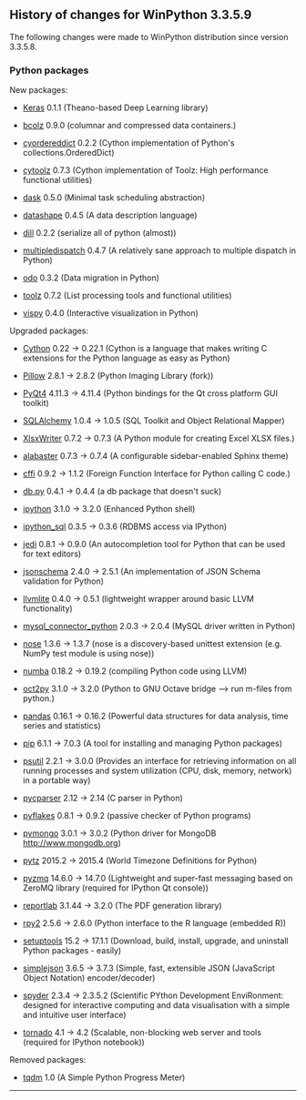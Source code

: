 ﻿## History of changes for WinPython 3.3.5.9

The following changes were made to WinPython distribution since version 3.3.5.8.

### Python packages

New packages:

  * [Keras](http://pypi.python.org/pypi/Keras) 0.1.1 (Theano-based Deep Learning library)
  * [bcolz](http://pypi.python.org/pypi/bcolz) 0.9.0 (columnar and compressed data containers.)
  * [cyordereddict](http://pypi.python.org/pypi/cyordereddict) 0.2.2 (Cython implementation of Python's collections.OrderedDict)
  * [cytoolz](http://pypi.python.org/pypi/cytoolz) 0.7.3 (Cython implementation of Toolz: High performance functional utilities)
  * [dask](http://pypi.python.org/pypi/dask) 0.5.0 (Minimal task scheduling abstraction)
  * [datashape](http://pypi.python.org/pypi/datashape) 0.4.5 (A data description language)
  * [dill](http://pypi.python.org/pypi/dill) 0.2.2 (serialize all of python (almost))
  * [multipledispatch](http://pypi.python.org/pypi/multipledispatch) 0.4.7 (A relatively sane approach to multiple dispatch in Python)
  * [odo](http://pypi.python.org/pypi/odo) 0.3.2 (Data migration in Python)
  * [toolz](http://pypi.python.org/pypi/toolz) 0.7.2 (List processing tools and functional utilities)
  * [vispy](http://pypi.python.org/pypi/vispy) 0.4.0 (Interactive visualization in Python)

Upgraded packages:

  * [Cython](http://www.cython.org) 0.22 → 0.22.1 (Cython is a language that makes writing C extensions for the Python language as easy as Python)
  * [Pillow](http://pypi.python.org/pypi/Pillow) 2.8.1 → 2.8.2 (Python Imaging Library (fork))
  * [PyQt4](http://www.riverbankcomputing.co.uk/software/pyqt/intro) 4.11.3 → 4.11.4 (Python bindings for the Qt cross platform GUI toolkit)
  * [SQLAlchemy](http://www.sqlalchemy.org) 1.0.4 → 1.0.5 (SQL Toolkit and Object Relational Mapper)
  * [XlsxWriter](http://pypi.python.org/pypi/XlsxWriter) 0.7.2 → 0.7.3 (A Python module for creating Excel XLSX files.)
  * [alabaster](http://pypi.python.org/pypi/alabaster) 0.7.3 → 0.7.4 (A configurable sidebar-enabled Sphinx theme)
  * [cffi](http://pypi.python.org/pypi/cffi) 0.9.2 → 1.1.2 (Foreign Function Interface for Python calling C code.)
  * [db.py](http://pypi.python.org/pypi/db.py) 0.4.1 → 0.4.4 (a db package that doesn't suck)
  * [ipython](http://ipython.org) 3.1.0 → 3.2.0 (Enhanced Python shell)
  * [ipython_sql](http://pypi.python.org/pypi/ipython_sql) 0.3.5 → 0.3.6 (RDBMS access via IPython)
  * [jedi](http://pypi.python.org/pypi/jedi) 0.8.1 → 0.9.0 (An autocompletion tool for Python that can be used for text editors)
  * [jsonschema](http://pypi.python.org/pypi/jsonschema) 2.4.0 → 2.5.1 (An implementation of JSON Schema validation for Python)
  * [llvmlite](http://pypi.python.org/pypi/llvmlite) 0.4.0 → 0.5.1 (lightweight wrapper around basic LLVM functionality)
  * [mysql_connector_python](http://pypi.python.org/pypi/mysql_connector_python) 2.0.3 → 2.0.4 (MySQL driver written in Python)
  * [nose](http://somethingaboutorange.com/mrl/projects/nose) 1.3.6 → 1.3.7 (nose is a discovery-based unittest extension (e.g. NumPy test module is using nose))
  * [numba](http://pypi.python.org/pypi/numba) 0.18.2 → 0.19.2 (compiling Python code using LLVM)
  * [oct2py](http://pypi.python.org/pypi/oct2py) 3.1.0 → 3.2.0 (Python to GNU Octave bridge --> run m-files from python.)
  * [pandas](http://pypi.python.org/pypi/pandas) 0.16.1 → 0.16.2 (Powerful data structures for data analysis, time series and statistics)
  * [pip](http://pypi.python.org/pypi/pip) 6.1.1 → 7.0.3 (A tool for installing and managing Python packages)
  * [psutil](http://code.google.com/p/psutil) 2.2.1 → 3.0.0 (Provides an interface for retrieving information on all running processes and system utilization (CPU, disk, memory, network) in a portable way)
  * [pycparser](http://pypi.python.org/pypi/pycparser) 2.12 → 2.14 (C parser in Python)
  * [pyflakes](http://pypi.python.org/pypi/pyflakes) 0.8.1 → 0.9.2 (passive checker of Python programs)
  * [pymongo](http://pypi.python.org/pypi/pymongo) 3.0.1 → 3.0.2 (Python driver for MongoDB <http://www.mongodb.org>)
  * [pytz](http://pytz.sourceforge.net/) 2015.2 → 2015.4 (World Timezone Definitions for Python)
  * [pyzmq](http://pypi.python.org/pypi/pyzmq) 14.6.0 → 14.7.0 (Lightweight and super-fast messaging based on ZeroMQ library (required for IPython Qt console))
  * [reportlab](http://www.reportlab.org) 3.1.44 → 3.2.0 (The PDF generation library)
  * [rpy2](http://pypi.python.org/pypi/rpy2) 2.5.6 → 2.6.0 (Python interface to the R language (embedded R))
  * [setuptools](http://pypi.python.org/pypi/setuptools) 15.2 → 17.1.1 (Download, build, install, upgrade, and uninstall Python packages - easily)
  * [simplejson](http://pypi.python.org/pypi/simplejson) 3.6.5 → 3.7.3 (Simple, fast, extensible JSON (JavaScript Object Notation) encoder/decoder)
  * [spyder](http://pypi.python.org/pypi/spyder) 2.3.4 → 2.3.5.2 (Scientific PYthon Development EnviRonment: designed for interactive computing and data visualisation with a simple and intuitive user interface)
  * [tornado](http://pypi.python.org/pypi/tornado) 4.1 → 4.2 (Scalable, non-blocking web server and tools (required for IPython notebook))

Removed packages:

  * [tqdm](http://pypi.python.org/pypi/tqdm) 1.0 (A Simple Python Progress Meter)

* * *
